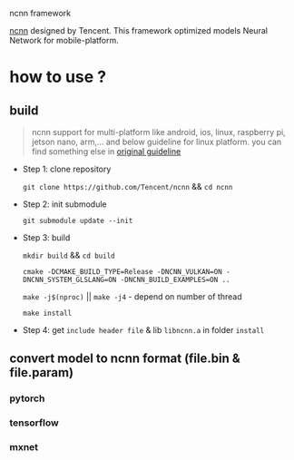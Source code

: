 ncnn framework

[ncnn](https://github.com/Tencent/ncnn) designed by Tencent. This framework optimized models Neural Network for mobile-platform.

# how to use ?
## build
  > ncnn support for multi-platform like android, ios, linux, raspberry pi, jetson nano, arm,...
and below guideline for linux platform. you can find something else in [original guideline](https://github.com/Tencent/ncnn#howto)
  - Step 1: clone repository
  
      `git clone https://github.com/Tencent/ncnn` && `cd ncnn`
  - Step 2: init submodule
  
      `git submodule update --init`
  - Step 3: build
    
      `mkdir build` && `cd build`
      
      `cmake -DCMAKE_BUILD_TYPE=Release -DNCNN_VULKAN=ON -DNCNN_SYSTEM_GLSLANG=ON -DNCNN_BUILD_EXAMPLES=ON ..`
      
      `make -j$(nproc)` || `make -j4` - depend on number of thread
      
      `make install`
   - Step 4: get `include header file` & lib `libncnn.a` in folder `install`
## convert model to ncnn format (file.bin & file.param)
### pytorch
### tensorflow
### mxnet
